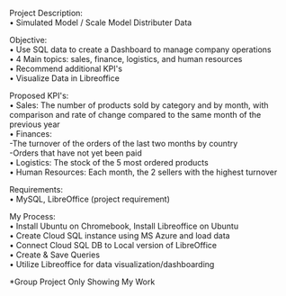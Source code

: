 Project Description:  
• Simulated Model / Scale Model Distributer Data  

Objective:  
• Use SQL data to create a Dashboard to manage company operations  
• 4 Main topics: sales, finance, logistics, and human resources  
• Recommend additional KPI's  
• Visualize Data in Libreoffice  

Proposed KPI's:  
• Sales: The number of products sold by category and by month, with comparison and rate of change compared to the same month of the previous year  
• Finances:  
   -The turnover of the orders of the last two months by country  
   -Orders that have not yet been paid  
• Logistics: The stock of the 5 most ordered products  
• Human Resources: Each month, the 2 sellers with the highest turnover  

Requirements:  
• MySQL, LibreOffice (project requirement)  

My Process:  
• Install Ubuntu on Chromebook, Install Libreoffice on Ubuntu  
• Create Cloud SQL instance using MS Azure and load data  
• Connect Cloud SQL DB to Local version of LibreOffice  
• Create & Save Queries  
• Utilize Libreoffice for data visualization/dashboarding  

*Group Project Only Showing My Work
